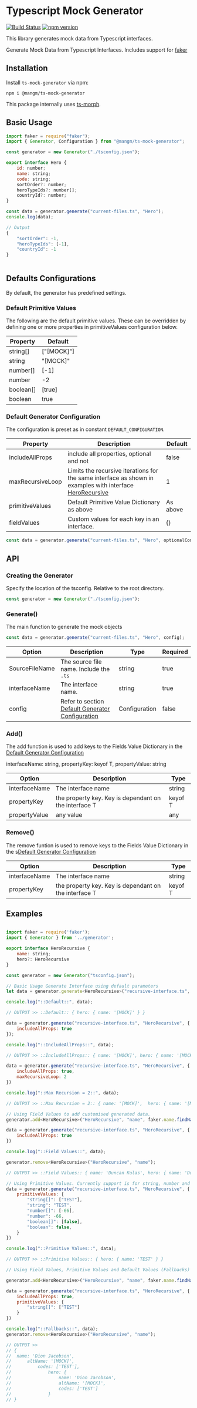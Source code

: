 
# Typescript Mock Generator

[![Build Status](https://travis-ci.com/Matju-M/Mang.Mock-Generator.svg?token=6znnpbkcfbTWdET8AcgS&branch=master)](https://travis-ci.com/Matju-M/Mang.Mock-Generator)
[![npm version](https://img.shields.io/npm/v/@mangm/ts-mock-generator.svg)](https://www.npmjs.com/package/@mangm/ts-mock-generator)


This library generates mock data from Typescript interfaces.

Generate Mock Data from Typescript Interfaces. Includes support for [faker](https://www.npmjs.com/package/faker)

## Installation
Install `ts-mock-generator` via npm:

	npm i @mangm/ts-mock-generator

This package internally uses [ts-morph](https://github.com/dsherret/ts-morph).

## Basic Usage

```js
import faker = require("faker");
import { Generator, Configuration } from "@mangm/ts-mock-generator";

const generator = new Generator("./tsconfig.json");

export interface Hero {
	id: number;
	name: string;
	code: string;
	sortOrder?: number;
	heroTypeIds?: number[];
	countryId?: number;
}

const data = generator.generate("current-files.ts", "Hero");
console.log(data);

// Output
{ 
	"sortOrder": -1,
	"heroTypeIds": [-1],
	"countryId": -1
}
 
```

## Defaults Configurations
By default, the generator has predefined settings.

### Default Primitive Values

The following are the default primitive values. These can be overridden
by defining one or more properties in primitiveValues configuration below.

| Property  | Default    |
|-----------|------------|
| string[]  | ["[MOCK]"] |
| string    | "[MOCK]"   |
| number[]  | [-1]       |
| number    | -2         |
| boolean[] | [true]     |
| boolean   | true       |


### Default Generator Configuration
The configuration is preset as in constant `DEFAULT_CONFIGURATION`.

| Property         | Description                                                                                                | Default  |
|------------------|------------------------------------------------------------------------------------------------------------|----------|
| includeAllProps  | include all properties, optional and not                                                                   | false    |
| maxRecursiveLoop | Limits the recursive iterations for the same interface as shown in examples with interface [HeroRecursive](#Examples) | 1        |
| primitiveValues  | Default Primitive Value Dictionary as above                                                                | As above |
| fieldValues      | Custom values for each key in an interface.                                                                | {}       |

```js
const data = generator.generate("current-files.ts", "Hero", optionalConfig);
```


## API

### Creating the Generator
Specify the location of the tsconfig. Relative to the root directory.

```js
const generator = new Generator("./tsconfig.json");
```

### Generate()
 The main function to generate the mock objects

 ```js
 const data = generator.generate("current-files.ts", "Hero", config);
 ```

| Option         | Description                                                                          | Type          | Required |
|----------------|--------------------------------------------------------------------------------------|---------------|----------|
| SourceFileName | The source file name. Include the `.ts`                                              | string        | true     |
| interfaceName  | The interface name.                                                                  | string        | true     |
| config         | Refer to section [Default Generator Configuration](#Default-Generator-Configuration) | Configuration | false    |


### Add<T>()
The add function is used to add keys to the Fields Value Dictionary in the [Default Generator Configuration](#Default-Generator-Configuration)

interfaceName: string, propertyKey: keyof T, propertyValue: string

| Option        | Description                                           | Type    |
|---------------|-------------------------------------------------------|---------|
| interfaceName | The interface name                                    | string  |
| propertyKey   | the property key. Key is dependant on the interface T | keyof T |
| propertyValue | any value                                             | any     |

### Remove<T>()
The remove funtion is used to remove keys to the Fields Value Dictionary in the s[Default Generator Configuration](#Default-Generator-Configuration)

| Option        | Description                                           | Type    |
|---------------|-------------------------------------------------------|---------|
| interfaceName | The interface name                                    | string  |
| propertyKey   | the property key. Key is dependant on the interface T | keyof T |

## Examples
```js

import faker = require('faker');
import { Generator } from '../generator';

export interface HeroRecursive {
	name: string;
	hero?: HeroRecursive
}

const generator = new Generator("tsconfig.json");

// Basic Usage Generate Interface using default parameters
let data = generator.generate<HeroRecursive>("recursive-interface.ts", "HeroRecursive");

console.log("::Default::", data);

// OUTPUT >> ::Default:: { hero: { name: '[MOCK]' } }
```

```js
data = generator.generate("recursive-interface.ts", "HeroRecursive", {
	includeAllProps: true
});

console.log("::IncludeAllProps::", data);

// OUTPUT >> ::IncludeAllProps:: { name: '[MOCK]', hero: { name: '[MOCK]' } }

```
```js
data = generator.generate("recursive-interface.ts", "HeroRecursive", {
	includeAllProps: true,
	maxRecursiveLoop: 2
})

console.log("::Max Recursion = 2::", data);

// OUTPUT >> ::Max Recursion = 2:: { name: '[MOCK]',  hero: { name: '[MOCK]', hero: { name: '[MOCK]' } } }
```
```js
// Using Field Values to add customised generated data.
generator.add<HeroRecursive>("HeroRecursive", "name", faker.name.findName());

data = generator.generate("recursive-interface.ts", "HeroRecursive", {
	includeAllProps: true
})

console.log("::Field Values::", data);

generator.remove<HeroRecursive>("HeroRecursive", "name");

// OUTPUT >> ::Field Values:: { name: 'Duncan Kulas', hero: { name: 'Duncan Kulas' } }
```

```js
// Using Primitive Values. Currently support is for string, number and boolean
data = generator.generate("recursive-interface.ts", "HeroRecursive", {
	primitiveValues: {
		"string[]": ["TEST"],
		"string": "TEST",
		"number[]": [-66],
		"number": -66,
		"boolean[]": [false],
		"boolean": false,
	}
})

console.log("::Primitive Values::", data);

// OUTPUT >> ::Primitive Values:: { hero: { name: 'TEST' } }
```

```js
// Using Field Values, Primitive Values and Default Values (Fallbacks)

generator.add<HeroRecursive>("HeroRecursive", "name", faker.name.findName());

data = generator.generate("recursive-interface.ts", "HeroRecursive", {
	includeAllProps: true,
	primitiveValues: {
		"string[]": ["TEST"]
	}
})

console.log("::Fallbacks::", data);
generator.remove<HeroRecursive>("HeroRecursive", "name");

// OUTPUT >> 
// {
// 	name: 'Dion Jacobson',
// 		altName: '[MOCK]',
// 			codes: ['TEST'],
// 				hero: { 
// 					name: 'Dion Jacobson', 
// 					altName: '[MOCK]', 
// 					codes: ['TEST'] 
// 				}
// }

```